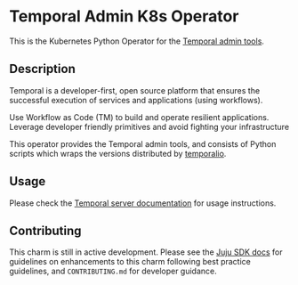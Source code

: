 # Temporal Admin K8s Operator

This is the Kubernetes Python Operator for the
[Temporal admin tools](https://temporal.io/).

## Description

Temporal is a developer-first, open source platform that ensures the successful
execution of services and applications (using workflows).

Use Workflow as Code (TM) to build and operate resilient applications. Leverage
developer friendly primitives and avoid fighting your infrastructure

This operator provides the Temporal admin tools, and consists of Python scripts which
wraps the versions distributed by
[temporalio](https://hub.docker.com/r/temporalio/admin-tools).

## Usage

Please check the
[Temporal server documentation](https://github.com/canonical/temporal-k8s-operator/blob/main/README.md)
for usage instructions.

## Contributing

This charm is still in active development. Please see the
[Juju SDK docs](https://juju.is/docs/sdk) for guidelines on enhancements to this charm
following best practice guidelines, and `CONTRIBUTING.md` for developer guidance.
